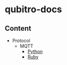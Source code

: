 # qubitro-docs

Content
-------

* Protocol
    * MQTT
        * [Python](./docs/protocol/mqtt/python)
        * [Ruby](./docs/protocol/mqtt/ruby)